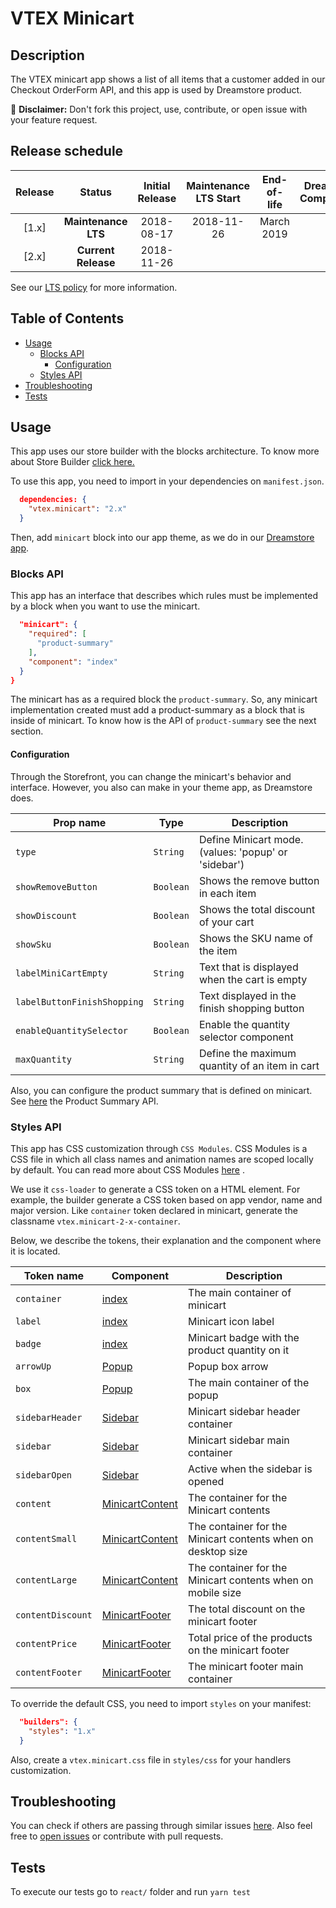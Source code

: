 VTEX Minicart
=====

## Description
The VTEX minicart app shows a list of all items that a customer added in our Checkout OrderForm API, and this app is used by Dreamstore product.

:loudspeaker: **Disclaimer:** Don't fork this project, use, contribute, or open issue with your feature request.

## Release schedule
| Release  | Status              | Initial Release | Maintenance LTS Start | End-of-life | Dreamstore Compatibility
| :--:     | :---:               |  :---:          | :---:                 | :---:       | :---: 
| [1.x]    | **Maintenance LTS** |  2018-08-17     | 2018-11-26            | March 2019  | 1.x
| [2.x]    | **Current Release** |  2018-11-26     |                       |             | 2.x

See our [LTS policy](https://github.com/vtex-apps/awesome-io#lts-policy) for more information.

## Table of Contents
- [Usage](#usage)
  - [Blocks API](#blocks-api)
    - [Configuration](#configuration)
  - [Styles API](#styles-api)
- [Troubleshooting](#troubleshooting)
- [Tests](#tests)

## Usage

This app uses our store builder with the blocks architecture. To know more about Store Builder [click here.](https://help.vtex.com/en/tutorial/understanding-storebuilder-and-stylesbuilder#structuring-and-configuring-our-store-with-object-object)

To use this app, you need to import in your dependencies on `manifest.json`.

```json
  dependencies: {
    "vtex.minicart": "2.x"
  }
```

Then, add `minicart` block into our app theme, as we do in our [Dreamstore app](https://github.com/vtex-apps/dreamstore/blob/master/store/blocks.json). 

### Blocks API
This app has an interface that describes which rules must be implemented by a block when you want to use the minicart.

```json
  "minicart": {
    "required": [
      "product-summary"
    ],
    "component": "index"
  }
}
```
The minicart has as a required block the `product-summary`. So, any minicart implementation created must add a product-summary as a block that is inside of minicart. To know how is the API of `product-summary` see the next section.

#### Configuration 
Through the Storefront, you can change the minicart's behavior and interface. However, you also can make in your theme app, as Dreamstore does.

| Prop name          | Type       | Description                                                                 |
| ------------------ | ---------- | --------------------------------------------------------------------------- |
| `type`                      | `String`   | Define Minicart mode. (values: 'popup' or 'sidebar')               |
| `showRemoveButton`          | `Boolean`  | Shows the remove button in each item                               |
| `showDiscount`              | `Boolean`  | Shows the total discount of your cart                              |
| `showSku`                   | `Boolean`  | Shows the SKU name of the item                                     |
| `labelMiniCartEmpty`        | `String`   | Text that is displayed when the cart is empty                      |
| `labelButtonFinishShopping` | `String`   | Text displayed in the finish shopping button                       |
| `enableQuantitySelector`    | `Boolean`  | Enable the quantity selector component                             |
| `maxQuantity`               | `String`   | Define the maximum quantity of an item in cart                     |

Also, you can configure the product summary that is defined on minicart. See [here](https://github.com/vtex-apps/product-summary/blob/master/README.md#configuration) the Product Summary API. 

### Styles API
This app has CSS customization through `CSS Modules`. CSS Modules is a CSS file in which all class names and animation names are scoped locally by default. You can read more about CSS Modules [here](https://github.com/css-modules/css-modules) .

We use it `css-loader` to generate a CSS token on a HTML element. For example, the builder generate a CSS token based on app vendor, name and major version. Like `container` token declared in minicart, generate the classname `vtex.minicart-2-x-container`.

Below, we describe the tokens, their explanation and the component where it is located.

| Token name         | Component          | Description                                            |
| ------------------ | ----------         |------------------------------------------------------- |
| `container`        | [index](https://github.com/vtex-apps/minicart/blob/master/react/index.js)           | The main container of minicart                         |
| `label`            | [index](https://github.com/vtex-apps/minicart/blob/master/react/index.js)            | Minicart icon label                                    |
| `badge`            | [index](https://github.com/vtex-apps/minicart/blob/master/react/index.js)            | Minicart badge with the product quantity on it         |
| `arrowUp`          | [Popup](https://github.com/vtex-apps/minicart/blob/master/react/components/Popup.js)            | Popup box arrow                                        |
| `box`              | [Popup](https://github.com/vtex-apps/minicart/blob/master/react/components/Popup.js)            | The main container of the popup                        | 
| `sidebarHeader`    | [Sidebar](https://github.com/vtex-apps/minicart/blob/master/react/components/Sidebar.js)          | Minicart sidebar header container                      |
| `sidebar`          | [Sidebar](https://github.com/vtex-apps/minicart/blob/master/react/components/Sidebar.js)          | Minicart sidebar main container                        |
| `sidebarOpen`      | [Sidebar](https://github.com/vtex-apps/minicart/blob/master/react/components/Sidebar.js)          | Active when the sidebar is opened                      |
| `content`          | [MinicartContent](https://github.com/vtex-apps/minicart/blob/master/react/components/MiniCartContent.js)  | The container for the Minicart contents                            |
| `contentSmall`     | [MinicartContent](https://github.com/vtex-apps/minicart/blob/master/react/components/MiniCartContent.js)   | The container for the Minicart contents when on desktop size                     |
| `contentLarge`     | [MinicartContent](https://github.com/vtex-apps/minicart/blob/master/react/components/MiniCartContent.js)  | The container for the Minicart contents when on mobile size                     |
| `contentDiscount`  | [MinicartFooter](https://github.com/vtex-apps/minicart/blob/master/react/components/MiniCartFooter.js)   | The total discount on the minicart footer              | 
| `contentPrice`     | [MinicartFooter](https://github.com/vtex-apps/minicart/blob/master/react/components/MiniCartFooter.js)   | Total price of the products on the minicart footer     |
| `contentFooter`    | [MinicartFooter](https://github.com/vtex-apps/minicart/blob/master/react/components/MiniCartFooter.js)   | The minicart footer main container                     |

To override the default CSS, you need to import `styles` on your manifest:

```json
  "builders": {
    "styles": "1.x"
  }
```

Also, create a `vtex.minicart.css` file in `styles/css` for your handlers customization.

## Troubleshooting
You can check if others are passing through similar issues [here](https://github.com/vtex-apps/minicart/issues). Also feel free to [open issues](https://github.com/vtex-apps/minicart/issues/new) or contribute with pull requests.

## Tests
To execute our tests go to `react/` folder and run `yarn test` 
